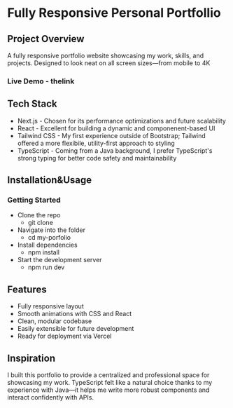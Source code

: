 # Fully Responsive Personal Portfollio 

## Project Overview
A fully responsive portfolio website showcasing my work, skills, and projects. Designed to look neat on all screen sizes—from mobile to 4K

### Live Demo - thelink 

## Tech Stack
- Next.js - Chosen for its performance optimizations and future scalability
- React - Excellent for building a dynamic and componenent-based UI
- Tailwind CSS - My first experience outside of Bootstrap; Tailwind offered a more flexibile, utility-first approach to styling
- TypeScript - Coming from a Java background, I prefer TypeScript's strong typing for better code safety and maintainability


## Installation&Usage

### Getting Started
- Clone the repo
  - git clone
- Navigate into the folder
  - cd my-porfolio
- Install dependencies
   - npm install
- Start the development server
   - npm run dev


## Features
- Fully responsive layout
- Smooth animations with CSS and React
- Clean, modular codebase
- Easily extensible for future development
- Ready for deployment via Vercel


## Inspiration
I built this portfolio to provide a centralized and professional space for showcasing my work. TypeScript felt like a natural choice thanks to my experience with Java—it helps me write more robust components and interact confidently with APIs.
